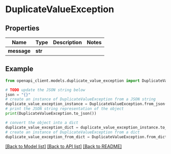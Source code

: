 # DuplicateValueException


## Properties

Name | Type | Description | Notes
------------ | ------------- | ------------- | -------------
**message** | **str** |  | 

## Example

```python
from openapi_client.models.duplicate_value_exception import DuplicateValueException

# TODO update the JSON string below
json = "{}"
# create an instance of DuplicateValueException from a JSON string
duplicate_value_exception_instance = DuplicateValueException.from_json(json)
# print the JSON string representation of the object
print(DuplicateValueException.to_json())

# convert the object into a dict
duplicate_value_exception_dict = duplicate_value_exception_instance.to_dict()
# create an instance of DuplicateValueException from a dict
duplicate_value_exception_from_dict = DuplicateValueException.from_dict(duplicate_value_exception_dict)
```
[[Back to Model list]](../README.md#documentation-for-models) [[Back to API list]](../README.md#documentation-for-api-endpoints) [[Back to README]](../README.md)


